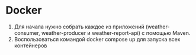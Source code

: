 # Docker

1. Для начала нужно собрать каждое из приложений (weather-consumer, weather-producer и weather-report-api) с помощью Maven.
2. Воспользоваться командой docker compose up для запуска всех контейнеров
